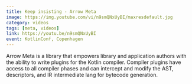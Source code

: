 ```yaml
---
title: Keep insisting - Arrow Meta
image: https://img.youtube.com/vi/n9smQNxUyBI/maxresdefault.jpg
category: videos
tags: [meta, videos]
link: https://youtu.be/n9smQNxUyBI
event: KotlinConf, Copenhagen
---
```

Arrow Meta is a library that empowers library and application authors with the ability to write plugins for the Kotlin compiler. Compiler plugins have access to all compiler phases and can intercept and modify the AST, descriptors, and IR intermediate lang for bytecode generation.
